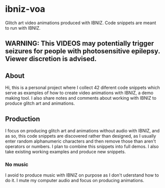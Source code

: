 # ibniz-voa
Glitch art video animations produced with IBNIZ. Code snippets are meant to run with IBNIZ.

## WARNING: This VIDEOS may potentially trigger seizures for people with photosensitive epilepsy. Viewer discretion is advised.

## About
Hi, this is a personal project where I collect 42 diferent code snippets which serve as examples of how to create video animations with IBNIZ, a demo making tool.
I also share notes and comments about working with IBNIZ to produce glitch art and animations.

## Production
I focus on producing glitch art and animations without audio with IBNIZ, and as so, this code snippets are discovered rather than designed, as I usually enter random alphanumeric characters and then remove those than aren't operators or numbers. I plan to combine this snippets into full demos. I also take existing working examples and produce new snippets.

### No music
I avoid to produce music with IBNIZ on purpose as I don't uderstand how to do it. I mute my computer audio and focus on producing animations.
